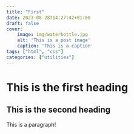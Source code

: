 ```yaml
---
title: "First"
date: 2023-08-28T14:27:42+01:00
draft: false
cover: 
    image: img/waterbottle.jpg
    alt: 'This is a post image'
    caption: 'This is a caption'
tags: ["html", "css"]
categories: ["utilities"]
---
```


# This is the first heading
## This is the second heading

This is a paragraph!